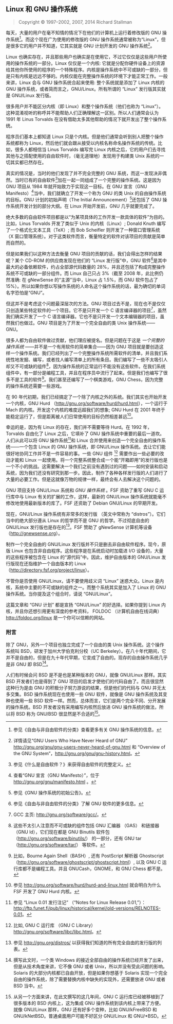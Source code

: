 ## Linux 和 GNU 操作系统

> Copyright © 1997–2002, 2007, 2014 Richard Stallman

每天，大量的用户在毫不知情的情况下在他们的计算机上运行着修改版的 GNU 操作系统[^linux-gnu-1]。而这个现在广为使用的修改版的 GNU 操作系统通常被称为“Linux”，但是很多它的用户并不知道，它其实就是 GNU 计划开发的 GNU 操作系统[^linux-gnu-2]。

Linux 也确实存在，并且那些用户也确实是在使用它，不过它仅仅是这些用户所使用的操作系统的一部分。Linux 仅仅是一个内核: 它就是分配你硬件设备上的资源给其他你所使用的程序的一个特殊程序。内核是操作系统中不可或缺的一部分，但是只有内核是远远不够的。内核仅能在完整操作系统的环境下才能正常工作。一般来讲，Linux 会与 GNU 操作系统合起来使用: 整个系统就是添加了 Linux 内核的 GNU 操作系统，或者简而言之，GNU/Linux。所有所谓的 “Linux” 发行版其实就是 GNU/Linux 发行版。

很多用户并不能区分内核（即 Linux）和整个操作系统（他们也称为 “Linux”）。这种混淆视听的称呼并不能帮助人们正确理解这一区别。所以人们通常会认为 1991 年 Linus Torvalds 在没有借助太多其他帮助的情况下就开发出了整个操作系统。

程序员们基本上都知道 Linux 只是个内核。但是他们通常会听到别人把整个操作系统都称为 Linux，然后他们就会跟从接受以内核名称命名操作系统的传统。比如，很多人都相信当 Linus Torvalds 编写完 Linux 内核之后，它的用户们去寻找其他与之搭配使用的自由软件时，（毫无道理地）发现用于构建类 Unix 系统的一切其实都已然存在。

真实的情况是，当时的他们发现了并不完全完整的 GNU 系统，而这一发现决非偶然。当时已有的自由软件[^linux-gnu-3]加在一起一同组成了一个完整的操作系统。这是因为 GNU 项目从 1984 年就开始致力于实现这一目标。在 GNU 宣言（GNU Manifesto）[^linux-gnu-4]当中，我们就确立了开发一个称为 GNU 的类 Unix 的自由操作系统的目标。GNU 计划的初始声明（The Initial Announcement）[^linux-gnu-5]还包括了 GNU 操作系统开发计划的部分大纲。在 Linux 开始开发前，GNU 几乎就要完成了。

绝大多数的自由软件项目都是以“为某项具体的工作开发一款具体的软件”为目的。比如，Linus Torvalds 开发了类似于 Unix 的内核（Linux）; Donald Knuth 编写了一个格式化文本工具（TeX）; 而 Bob Scheifler 则开发了一种窗口管理系统 （X 窗口管理系统）。对于这类软件而言，衡量特定的软件对该项目的贡献是简单而自然的。

但是如果我们以这种方法去衡量 GNU 项目的贡献的话，我们会得出怎样的结果呢？某个 CD-ROM 的供应商发现在他们的 “Linux 发行版”中，GNU 软件[^linux-gnu-6]是其中最大的必备依赖软件，约占全部源代码数量的 28%，并且还包括了构成完整操作系统不可或缺的一部分组件。而 Linux 自己只占 3%（截至 2008 年，此比例仍然准确: 在 gNewSense 的“主源”当中，Linux 占 1.5%，而 GNU 软件包占了 15%）。所以如果你想以写操作系统的人命名这个操作系统的话，最为确切的单词名字恐怕是“GNU”。

但这并不是考虑这个问题最深层次的方法。GNU 项目过去不是，现在也不是仅仅只创造某些特定软件的一个项目。它不是只开发一个 C 语言编译器的项目[^linux-gnu-7]，虽然我们确实开发了一个 C 语言编译器。它也不是只开发一个文本编辑器的项目，虽然我们也做过。GNU 项目是为了开发一个完全自由的类 Unix 操作系统——GNU。

很多人都为自由软件做过贡献，他们理应被提名。但是问题在于这是 *一个完整的操作系统* ——并不是一个有用软件的简单集合——因为 GNU 项目就是要创造这样一个操作系统。我们已经列出了一个完整操作系统所需软件的清单，并且我们系统性地发掘、编写，或者找人编写清单上的所有条目。我们编写了一些不太吸引人却又不可或缺的组件[^linux-gnu-8]，因为操作系统的正常运行不能没有这些软件。在我们系统组件中，有一部分是编程工具，并且在程序员中流行了起来。但是我们也编写了很多不是工具的软件[^linux-gnu-9]。我们甚至还编写了一个棋类游戏，GNU Chess，因为完整的操作系统还需要一些游戏。

在 90 年代初期，我们已经搞定了一个除了内核之外的系统。我们其实也开始开发一个内核，GNU Hurd （<http://gnu.org/software/hurd/hurd.html>），一个运行于 Mach 的内核。开发这个内核的难度远超我们的想象; GNU Hurd 在 2001 年终于能稳定运行了，但是距离被人们日常使用的目标仍然相差甚远[^linux-gnu-10]。

幸运的是，因为有 Linux 的存在，我们并不需要等待 Hurd。在 1992 年，Torvalds 自由化了 Linux 之后，它填补了 GNU 操作系统中重要的最后一道坎。人们从此可以将 GNU 操作系统[^linux-gnu-11]和 Linux 合并使用来创造一个完全自由的操作系统——一个包含 Linux 的 GNU 操作系统，即 GNU/Linux 操作系统。去让它们能很好地协同工作并不是一件容易的事。一些 GNU 组件 [^linux-gnu-12] 需要作出一些必要的改动才能和 Linux 一起使用。将一个完整系统整合成一个能“开箱即用”的发行版也是一个不小的挑战。这需要解决一个我们之前没有遇到过的问题——如何安装和启动系统，因为我们还没有研究到那一步。因此，制作了各种各样发行版的人们进行了大量的必要工作。但是这就像万物的规律一样，最终会有人去解决这个问题的。

GNU 项目支持 GNU/Linux 系统和 *GNU 操作系统* 。FSF 资助了重写 GNU C 运行库中与 Linux 有关的扩展的工作，这样，最新的 GNU/Linux 操作系统就能毫不修改地使用最新版本的库了。FSF 还资助了 Debian GNU/Linux 的早期开发。

现在，GNU/Linux 操作系统有非常多的发行版 （英文中常称为 “distros”）。它们当中的绝大部分遵从 Linux 的哲学而不是 GNU 的哲学。不过彻底自由的 GNU/Linux 发行版也是存在的[^linux-gnu-13]。FSF 赞助了 gNewSense 计算机等设备 （<http://gnewsense.org>）。

制作一个完全自由的 GNU/Linux 发行版并不只是删去非自由软件程序。现今，原版 Linux 也包含非自由程序。这些程序是在系统启动时加载进 I/O 设备的，大量的这些程序被包含在 Linux 的“源代码”中。因此，维护自由版本的 GNU/Linux 发行版现在还指维护一个自由版本的 Linux （<http://directory.fsf.org/project/linux>）。

不管你是否使用 GNU/Linux，请不要使用歧义词 “Linux” 迷惑大众。Linux 是内核，系统中主要的不可或缺的组件之一。而整个系统其实是加入了 Linux 的 GNU 操作系统。当你提及这个组合时，请说 “GNU/Linux”。

这篇文章和 “GNU 计划” 都是宣扬 “GNU/Linux” 的好选择。如果你提到 Linux 内核，并且你还想引用更有深度的参考资料， FOLDOC （计算机自由在线词典）<http://foldoc.org/linux> 是一个你可以信赖的网站。

### 附言

除了 GNU，另外一个项目也独立完成了一个自由的类 Unix 操作系统。这个操作系统叫 BSD，研发于加州大学伯克利分校（UC Berkeley）。在八十年代期间，它并不是自由的，但是在九十年代早期，它变成了自由的。现存的自由操作系统几乎是非 GNU 即 BSD[^linux-gnu-14]。

人们有时候会问 BSD 是不是也是某种版本的 GNU，就像 GNU/Linux 那样。其实 BSD 开发者们也是得到了 GNU 项目的启发才使他们的代码自由了。而且很显然这种行为是由 GNU 的积极分子努力游说的结果，但是他们的代码与 GNU 并无太多交集。BSD 操作系统现在也使用一些 GNU 软件，就像是 GNU 操作系统及其变种也使用一些 BSD 软件一样。然而，总体而言，它们是两个完全不同、分开发展的操作系统。BSD 开发者没有采用编写内核然后放进 GNU 操作系统的做法，所以将 BSD 称为 GNU/BSD 很显然是不合适的[^linux-gnu-15]。


[^linux-gnu-1]: 参见《自由与非自由软件的分类》查看更多有关 GNU 操作系统的信息。

[^linux-gnu-2]: 详情请见“GNU Users Who Have Never Heard of GNU” <http://gnu.org/gnu/gnu-users-never-heard-of-gnu.html> 和 “Overview of the GNU System”，<http://gnu.org/gnu/gnu-history.html>。

[^linux-gnu-3]: 参见《什么是自由软件？》来获得自由软件的完整定义。 

[^linux-gnu-4]: 查看“GNU 宣言（GNU Manifesto）”，位于 <http://gnu.org/gnu/manifesto.html> 。
 
[^linux-gnu-5]: 参见《GNU 操作系统的初始公告》。

[^linux-gnu-6]: 参见《自由与非自由软件的分类》了解 GNU 软件的更多信息。

[^linux-gnu-7]: GCC 主页: <http://gnu.org/software/gcc/>。

[^linux-gnu-8]: 这些不太引人注意而不可或缺的组件包括 GNU 汇编器 （GAS） 和链接器 （GNU ld），它们现在都是 GNU Binutils 软件包 （<http://gnu.org/software/binutils/>） 的一部分，还有 GNU tar （<http://gnu.org/software/tar/>） 等软件。

[^linux-gnu-9]: 比如，Bourne Again Shell（BASH）, 还有 PostScript 解析器 Ghostscript（<http://gnu.org/software/ghostscript/ghostscript.html>）, 以及 GNU C 运行库都不是编程工具。并且 GNUCash，GNOME，和 GNU Chess 都不是。 

[^linux-gnu-10]: 参见 <http://gnu.org/software/hurd/hurd-and-linux.html> 就会明白为什么 FSF 开发了 GNU Hurd 内核。 

[^linux-gnu-11]: 参见 “Linux 0.01 发行注记” （“Notes for Linux Release 0.01,”）：<http://ftp.funet.fi/pub/linux/historical/kernel/old-versions/RELNOTES-0.01>。

[^linux-gnu-12]: 比如, GNU C 运行库 （GNU C Library）<http://gnu.org/software/libc/libc.html>。

[^linux-gnu-13]: 参见 <http://gnu.org/distros/> 以获得我们知道的所有完全自由的发行版的列表。 

[^linux-gnu-14]: 撰写此文时，一个类 Windows 的接近全部自由的操作系统已经开发了出来，但是从技术角度来讲，它不像 GNU 或者 Unix，所以并没有受此问题的影响。Solaris 的大部分内核都已自由开放，但是如果你想基于 Solaris 实现一个完全自由的操作系统，除了需要替换内核中缺失的实现外，还需要放进 GNU 或者 BSD 当中。

[^linux-gnu-15]: 从另一个方面来讲，在此文撰写的这几年间，GNU C 运行库已经被移植到了很多版本的 BSD 内核上，这为集成 GNU 操作系统到该内核上带来了方便。就像 GNU/Linux 那样，GNU 还有好多个变种，比如 GNU/kFreeBSD 和 GNU/kNetBSD。普通桌面用户可能不好区分 GNU/Linux 和 GNU/*BSD。 
